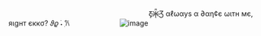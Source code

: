 
‎‎ ‎ ‎‎ ‎  ‎ ‎  ‎ ‎ ‎ ‎ ‎ ‎ ‎‎ ‎ ‎‎ ‎  ‎ ‎  ‎ ‎ ‎ ‎ ‎ ‎‎ ‎ ‎‎ ‎  ‎ ‎  ‎ ‎ ‎ ‎‎ ‎ ‎‎ ‎  ‎ ‎  ‎ ‎ ‎ ‎ ‎ ‎ ‎ ‎‎‎ ‎ ‎‎ ‎  ‎ ‎   ‎ ‎ ‎ ‎ ‎ ‎ ‎‎ ‎ ‎‎ ‎  ‎ ‎  ‎ ‎ ‎ ‎ ‎ ‎‎ ‎ ‎‎ ‎ ‎‎  ‎  ‎ ‎ ‎‎Ƹ̵̡Ӝ̵̨̄Ʒ αℓωαуѕ α ∂αη¢є ωιтн мє, яιgнт єккσ? 𝜗𝜚 ࣪˖ ִ𐙚 
  ‎ ‎ ‎ ‎ ‎ ‎ ‎‎ ‎ ‎‎ ‎  ‎ ‎  ‎ ‎ ‎ ‎ ‎ ‎‎ ‎ ‎‎ ‎  ‎ ‎  ‎ ‎ ‎ ‎‎ ‎ ‎‎   ‎ ‎ ‎ ‎ ‎ ‎ ‎‎ ‎ ‎‎ ‎  ‎ ‎  ‎ ‎ ‎ ‎ ‎ ‎‎ ‎ ‎‎ ‎  ‎ ‎    ‎ ‎ ‎ ‎ ‎ ‎ ‎‎ ‎ ‎‎ ‎  ‎ ‎  ‎ ‎ ‎ ‎‎   ‎ ‎‎ ‎  ‎ ‎‎ ‎ ‎‎  ‎ ‎‎ ‎  ‎ ‎‎ ‎ ‎‎ ‎‎ ‎  ‎  ‎‎ ‎   ‎ ‎‎ ‎ ‎‎ ‎  ‎ ‎‎ ‎ ‎‎ ‎ ‎‎ ‎   ‎‎ ‎ ‎‎ ‎ ‎‎  ‎‎ ‎ ‎‎ ‎ ‎‎  ‎  ‎  ‎  ‎‎ ‎ ‎‎ ‎  ‎‎ ‎ ‎‎ ‎ ‎‎  ‎‎ ‎ ‎ ![image](https://github.com/user-attachments/assets/f15673ec-a5e3-44b7-b413-b0118662e3e6)
